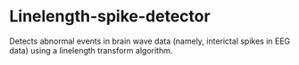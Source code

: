 # Linelength-spike-detector
Detects abnormal events in brain wave data (namely, interictal spikes in EEG data) using a linelength transform algorithm.
